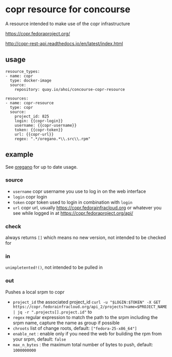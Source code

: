 # copr resource for concourse

A resource intended to make use of the copr infrastructure

https://copr.fedoraproject.org/

http://copr-rest-api.readthedocs.io/en/latest/index.html


## usage

	resource_types:
	- name: copr
	  type: docker-image
	  source:
	    repository: quay.io/ahoi/concourse-copr-resource

	resources:
	- name: copr-resource
	  type: copr
	  source:
	    project_id: 825
	    login: {{copr-login}}
	    username: {{copr-username}}
	    token: {{copr-token}}
	    url: {{copr-url}}
	    regex: ".*/oregano.*\\.src\\.rpm"

## example

See [oregano](https://github.com/drahnr/oregano) for up to date usage.

### source

* `username` copr username you use to log in on the web interface
* `login` copr login
* `token` copr token used to login in combination with `login`
* `url` copr url, usually https://copr.fedorainfracloud.org or whatever you see while logged in at https://copr.fedoraproject.org/api/

### check

always returns `[]` which means no new version, not intended to be checked for

### in

`unimpletented!()`, not intended to be pulled in

### out

Pushes a local srpm to copr

* `project_id` the associated project_id `curl -u "$LOGIN:$TOKEN" -X GET https://copr.fedorainfracloud.org/api_2/projects?name=$PROJECT_NAME | jq -r ".projects[].project.id"` to
* `regex` regular expression to match the path to the srpm including the srpm name, capture the name as group if possible
* `chroots` list of change roots, default: `["fedora-25-x86_64"]`
* `enable_net` : enable only if you need the web for building the rpm from your srpm, default: `false`
* `max_n_bytes` : the maximum total number of bytes to push, default: `1000000000`

